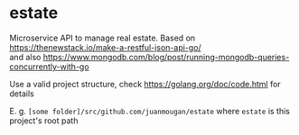 # estate
Microservice API to manage real estate. Based on https://thenewstack.io/make-a-restful-json-api-go/  
and also https://www.mongodb.com/blog/post/running-mongodb-queries-concurrently-with-go

Use a valid project structure, check https://golang.org/doc/code.html for details

E. g. `[some folder]/src/github.com/juanmougan/estate` where `estate` is this project's root path
